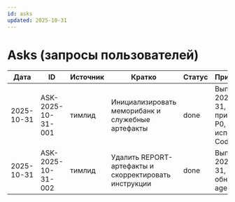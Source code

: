 ```yaml
---
id: asks
updated: 2025-10-31
---
```


# Asks (запросы пользователей)

| Дата       | ID                    | Источник | Кратко                                                  | Статус        | Примечания |
| ---------- | --------------------- | -------- | ------------------------------------------------------- | ------------- | ---------- |
| 2025-10-31 | ASK-2025-10-31-001    | тимлид   | Инициализировать меморибанк и служебные артефакты       | done          | Выполнено 2025-10-31, приоритет P0, исполнитель Codex |
| 2025-10-31 | ASK-2025-10-31-002    | тимлид   | Удалить REPORT-артефакты и скорректировать инструкции   | done          | Выполнено 2025-10-31, P0, обновлены agents.md |
